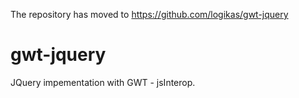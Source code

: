 The repository has moved to https://github.com/logikas/gwt-jquery

gwt-jquery
==========

JQuery impementation with GWT - jsInterop.
